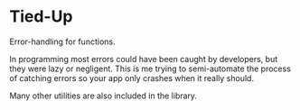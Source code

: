 # Tied-Up

Error-handling for functions.

In programming most errors could have been caught by developers, but they were lazy
or negligent. This is me trying to semi-automate the process of catching errors so
your app only crashes when it really should.

Many other utilities are also included in the library.
